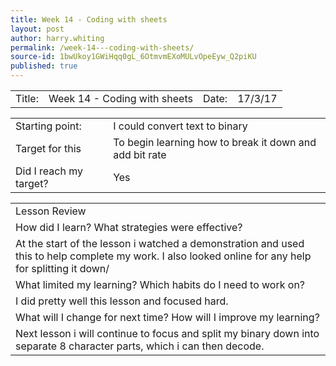 ```yaml
---
title: Week 14 - Coding with sheets
layout: post
author: harry.whiting
permalink: /week-14---coding-with-sheets/
source-id: 1bwUkoy1GWiHqq0gL_6OtmvmEXoMULvOpeEyw_Q2piKU
published: true
---
```

<table>
  <tr>
    <td>Title:</td>
    <td>Week 14 - Coding with sheets</td>
    <td> Date:  </td>
    <td>17/3/17</td>
  </tr>
</table>


<table>
  <tr>
    <td>Starting point:</td>
    <td>I could convert text to binary</td>
  </tr>
  <tr>
    <td>Target for this </td>
    <td>To begin learning how to break it down and add bit rate</td>
  </tr>
  <tr>
    <td>Did I reach my target? </td>
    <td>Yes</td>
  </tr>
</table>


<table>
  <tr>
    <td>Lesson Review</td>
  </tr>
  <tr>
    <td>How did I learn? What strategies were effective? </td>
  </tr>
  <tr>
    <td>At the start of the lesson i watched a demonstration and used this to help complete my work. I also looked online for any help for splitting it down/</td>
  </tr>
  <tr>
    <td>What limited my learning? Which habits do I need to work on? </td>
  </tr>
  <tr>
    <td>I did pretty well this lesson and focused hard.</td>
  </tr>
  <tr>
    <td>What will I change for next time? How will I improve my learning?</td>
  </tr>
  <tr>
    <td>Next lesson i will continue to focus and split my binary down into separate 8 character parts, which i can then decode. </td>
  </tr>
</table>


